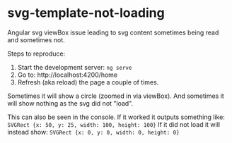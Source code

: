 # svg-template-not-loading
Angular svg viewBox issue leading to svg content sometimes being read and sometimes not.

Steps to reproduce:
1. Start the development server: `ng serve`
2. Go to: http://localhost:4200/home
3. Refresh (aka reload) the page a couple of times.

Sometimes it will show a circle (zoomed in via viewBox).
And sometimes it will show nothing as the svg did not "load".

This can also be seen in the console.
If it worked it outputs something like: `SVGRect {x: 50, y: 25, width: 100, height: 100}`
If it did not load it will instead show: `SVGRect {x: 0, y: 0, width: 0, height: 0}`
